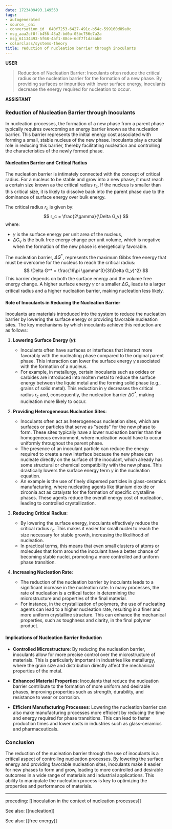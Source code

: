 ```yaml
---
date: 1723409493.149553
tags:
- autogenerated
- source__oai
- conversation_id__640f7253-6427-491c-b54c-599160d89a0c
- msg_aaa2cf0f-b456-43a2-bd0a-05bc756e7a2a
- msg_61134493-5f68-4af1-88ce-6df7f1da5ab0
- colorclass/systems-theory
title: reduction of nucleation barrier through inoculants
---
```


**USER**

> Reduction of Nucleation Barrier: Inoculants often reduce the critical radius or the nucleation barrier for the formation of a new phase. By providing surfaces or impurities with lower surface energy, inoculants decrease the energy required for nucleation to occur.


**ASSISTANT**

### Reduction of Nucleation Barrier through Inoculants

In nucleation processes, the formation of a new phase from a parent phase typically requires overcoming an energy barrier known as the nucleation barrier. This barrier represents the initial energy cost associated with forming a small, stable nucleus of the new phase. Inoculants play a crucial role in reducing this barrier, thereby facilitating nucleation and controlling the characteristics of the newly formed phase.

#### Nucleation Barrier and Critical Radius

The nucleation barrier is intimately connected with the concept of critical radius. For a nucleus to be stable and grow into a new phase, it must reach a certain size known as the critical radius $r_c$. If the nucleus is smaller than this critical size, it is likely to dissolve back into the parent phase due to the dominance of surface energy over bulk energy.

The critical radius $r_c$ is given by:
$$
r_c = \frac{2\gamma}{\Delta G_v}
$$
where:
- $\gamma$ is the surface energy per unit area of the nucleus,
- $\Delta G_v$ is the bulk free energy change per unit volume, which is negative when the formation of the new phase is energetically favorable.

The nucleation barrier, $\Delta G^*$, represents the maximum Gibbs free energy that must be overcome for the nucleus to reach the critical radius:
$$
\Delta G^* = \frac{16\pi \gamma^3}{3(\Delta G_v)^2}
$$
This barrier depends on both the surface energy and the volume free energy change. A higher surface energy $\gamma$ or a smaller $\Delta G_v$ leads to a larger critical radius and a higher nucleation barrier, making nucleation less likely.

#### Role of Inoculants in Reducing the Nucleation Barrier

Inoculants are materials introduced into the system to reduce the nucleation barrier by lowering the surface energy or providing favorable nucleation sites. The key mechanisms by which inoculants achieve this reduction are as follows:

1. **Lowering Surface Energy ($\gamma$)**: 
   - Inoculants often have surfaces or interfaces that interact more favorably with the nucleating phase compared to the original parent phase. This interaction can lower the surface energy $\gamma$ associated with the formation of a nucleus.
   - For example, in metallurgy, certain inoculants such as oxides or carbides are introduced into molten metal to reduce the surface energy between the liquid metal and the forming solid phase (e.g., grains of solid metal). This reduction in $\gamma$ decreases the critical radius $r_c$ and, consequently, the nucleation barrier $\Delta G^*$, making nucleation more likely to occur.

2. **Providing Heterogeneous Nucleation Sites**: 
   - Inoculants often act as heterogeneous nucleation sites, which are surfaces or particles that serve as "seeds" for the new phase to form. These sites typically have a lower nucleation barrier than the homogeneous environment, where nucleation would have to occur uniformly throughout the parent phase.
   - The presence of an inoculant particle can reduce the energy required to create a new interface because the new phase can nucleate directly on the surface of the inoculant, which already has some structural or chemical compatibility with the new phase. This drastically lowers the surface energy term $\gamma$ in the nucleation equation.
   - An example is the use of finely dispersed particles in glass-ceramics manufacturing, where nucleating agents like titanium dioxide or zirconia act as catalysts for the formation of specific crystalline phases. These agents reduce the overall energy cost of nucleation, leading to controlled crystallization.

3. **Reducing Critical Radius**: 
   - By lowering the surface energy, inoculants effectively reduce the critical radius $r_c$. This makes it easier for small nuclei to reach the size necessary for stable growth, increasing the likelihood of nucleation.
   - In practical terms, this means that even small clusters of atoms or molecules that form around the inoculant have a better chance of becoming stable nuclei, promoting a more controlled and uniform phase transition.

4. **Increasing Nucleation Rate**: 
   - The reduction of the nucleation barrier by inoculants leads to a significant increase in the nucleation rate. In many processes, the rate of nucleation is a critical factor in determining the microstructure and properties of the final material.
   - For instance, in the crystallization of polymers, the use of nucleating agents can lead to a higher nucleation rate, resulting in a finer and more uniform crystalline structure. This can enhance the mechanical properties, such as toughness and clarity, in the final polymer product.

#### Implications of Nucleation Barrier Reduction

- **Controlled Microstructure**: By reducing the nucleation barrier, inoculants allow for more precise control over the microstructure of materials. This is particularly important in industries like metallurgy, where the grain size and distribution directly affect the mechanical properties of the metal.
  
- **Enhanced Material Properties**: Inoculants that reduce the nucleation barrier contribute to the formation of more uniform and desirable phases, improving properties such as strength, durability, and resistance to wear or corrosion.

- **Efficient Manufacturing Processes**: Lowering the nucleation barrier can also make manufacturing processes more efficient by reducing the time and energy required for phase transitions. This can lead to faster production times and lower costs in industries such as glass-ceramics and pharmaceuticals.

### Conclusion

The reduction of the nucleation barrier through the use of inoculants is a critical aspect of controlling nucleation processes. By lowering the surface energy and providing favorable nucleation sites, inoculants make it easier for new phases to form and grow, leading to more controlled and desirable outcomes in a wide range of materials and industrial applications. This ability to manipulate the nucleation process is key to optimizing the properties and performance of materials.


---

preceding: [[inoculation in the context of nucleation processes]]

See also: [[nucleation]]


See also: [[free energy]]